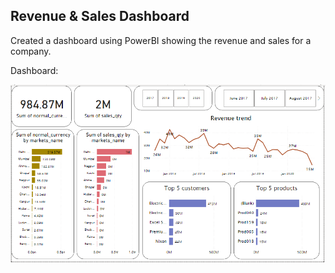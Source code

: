 ## Revenue & Sales Dashboard

Created a dashboard using PowerBI showing the revenue and sales for a company.

Dashboard:

<img src="./demo/dashboard.PNG"/>
